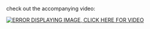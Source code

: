check out the accompanying video:

[![ERROR DISPLAYING IMAGE, CLICK HERE FOR VIDEO](https://img.youtube.com/vi/WWdpyNbrtBI/0.jpg)](https://www.youtube.com/watch?v=WWdpyNbrtBI)
